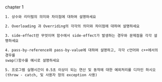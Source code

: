 chapter 1

```
1. 상수와 리터럴의 의미와 차이점에 대하여 설명하세요
```

```
2. Overloading 과 Overriding의 각각의 의미와 차이점에 대하여 설명하세요
```

```
3. side-effect란 무엇이며 함수에서 side-effect가 발생하는 경우와 문제점을 각각 설명하세요
```

```
4. pass-by-reference와 pass-by-value에 대하여 설명하고, 각각 c언어와 c++에서의 경우를
swap()함수를 예시로 설명하세요
```

```
5. 프로그램 실행시간이 0.5초 이상이 되는 연산 및 동작에 대한 예외처리를 디자인 하시오
(throw - catch, 및 사용자 정의 exception 사용)
```

```

```

